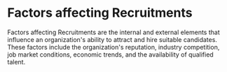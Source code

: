 # Factors affecting Recruitments
Factors affecting Recruitments are the internal and external elements that influence an organization's ability to attract and hire suitable candidates. These factors include the organization's reputation, industry competition, job market conditions, economic trends, and the availability of qualified talent.
